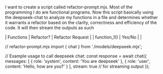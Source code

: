 I want to create a script called refactor-prompt.mjs. Most of the programming I do are functional programs. Now this script basically using the deepseek-chat to analyze my functions in a file and determines whether it warrants a refactor based on the clarity, correctness and efficiency of the code. It will then stream the outputs as such

| Functions | Refactor? | Refactor Request |
| function_1() | Yes/No | <prompt for claude to refactor the code of the function> | 

// refactor-prompt.mjs
import { chat } from './models/deepseek.mjs';

// Example usage to call deepseek chat:
const response = await chat({
  messages: [
    { role: 'system', content: 'You are deepseek' },
    { role: 'user', content: 'Hello, how are you?' }
  ],
  stream: true  // for streaming output
});
